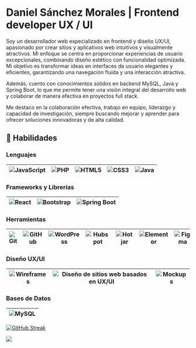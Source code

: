 # Daniel Sánchez Morales | Frontend developer UX / UI

Soy un desarrollador web especializado en frontend y diseño UX/UI, apasionado por crear sitios y aplicativos web intuitivos y visualmente atractivos. Mi enfoque se centra en proporcionar experiencias de usuario excepcionales, combinando diseño estético con funcionalidad optimizada. Mi objetivo es transformar ideas en interfaces de usuario elegantes y eficientes, garantizando una navegación fluida y una interacción atractiva.

Además, cuento con conocimientos sólidos en backend MySQL, Java y Spring Boot, lo que me permite tener una visión integral del desarrollo web y colaborar de manera efectiva en proyectos full stack.

Me destaco en la colaboración efectiva, trabajo en equipo, liderazgo y capacidad de investigación, siempre buscando mejorar y aprender para ofrecer soluciones innovadoras y de alta calidad.

## 🚀 Habilidades

### Lenguajes
| ![JavaScript](https://img.shields.io/badge/-JavaScript-F7DF1E?logo=javascript&logoColor=black) | ![PHP](https://img.shields.io/badge/-PHP-777BB4?logo=php&logoColor=white) | ![HTML5](https://img.shields.io/badge/-HTML5-E34F26?logo=html5&logoColor=white) | ![CSS3](https://img.shields.io/badge/-CSS3-1572B6?logo=css3&logoColor=white) | ![Java](https://img.shields.io/badge/-Java-007396?logo=java&logoColor=white) |
|---|---|---|---|---|

### Frameworks y Librerías
| ![React](https://img.shields.io/badge/-React-61DAFB?logo=react&logoColor=black) | ![Bootstrap](https://img.shields.io/badge/-Bootstrap-7952B3?logo=bootstrap&logoColor=white) | ![Spring Boot](https://img.shields.io/badge/-Spring%20Boot-6DB33F?logo=spring-boot&logoColor=white) |
|---|---|---|

### Herramientas
| ![Git](https://img.shields.io/badge/-Git-F05032?logo=git&logoColor=white) | ![GitHub](https://img.shields.io/badge/-GitHub-181717?logo=github&logoColor=white) | ![WordPress](https://img.shields.io/badge/-WordPress-21759B?logo=wordpress&logoColor=white) | ![Hubspot](https://img.shields.io/badge/-Hubspot-FF7A59?logo=hubspot&logoColor=white) | ![Hotjar](https://img.shields.io/badge/-Hotjar-FD3A5C?logo=hotjar&logoColor=white) | ![Elementor](https://img.shields.io/badge/-Elementor-9146FF?logo=elementor&logoColor=white) | ![Figma](https://img.shields.io/badge/-Figma-F24E1E?logo=figma&logoColor=white) | ![Adobe Photoshop](https://img.shields.io/badge/-Adobe%20Photoshop-31A8FF?logo=adobe-photoshop&logoColor=white) | ![Adobe Illustrator](https://img.shields.io/badge/-Adobe%20Illustrator-FF9A00?logo=adobe-illustrator&logoColor=white) |
|---|---|---|---|---|---|---|---|---

### Diseño UX/UI
| ![Wireframes](https://img.shields.io/badge/-Wireframes-007ACC?logo=blueprint&logoColor=white) | ![Diseño de sitios web basados en UX/UI](https://img.shields.io/badge/-UX%2FUI%20Design-FF4088?logo=adobe-xd&logoColor=white) | ![Mockups](https://img.shields.io/badge/-Mockups-FF9A00?logo=mockup&logoColor=white) |
|---|---|---|

### Bases de Datos
| ![MySQL](https://img.shields.io/badge/-MySQL-4479A1?logo=mysql&logoColor=white) |
|---|

[![GitHub Streak](https://streak-stats.demolab.com?user=dasanzmo&theme=blueberry&hide_border=true&locale=es&hide_longest_streak=true)](https://git.io/streak-stats)

[![](https://visitcount.itsvg.in/api?id=dasanzmo&label=&icon=8&pretty=false)](https://visitcount.itsvg.in)
